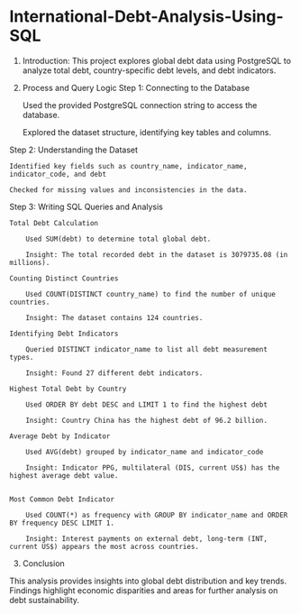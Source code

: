 # International-Debt-Analysis-Using-SQL
1. Introduction: This project explores global debt data using PostgreSQL to analyze total debt, country-specific debt levels, and debt indicators.
2. Process and Query Logic
Step 1: Connecting to the Database

    Used the provided PostgreSQL connection string to access the database.

    Explored the dataset structure, identifying key tables and columns.

Step 2: Understanding the Dataset

    Identified key fields such as country_name, indicator_name, indicator_code, and debt

    Checked for missing values and inconsistencies in the data.

Step 3: Writing SQL Queries and Analysis

    Total Debt Calculation

        Used SUM(debt) to determine total global debt.

        Insight: The total recorded debt in the dataset is 3079735.08 (in millions).

    Counting Distinct Countries

        Used COUNT(DISTINCT country_name) to find the number of unique countries.

        Insight: The dataset contains 124 countries.

    Identifying Debt Indicators

        Queried DISTINCT indicator_name to list all debt measurement types.

        Insight: Found 27 different debt indicators.

    Highest Total Debt by Country

        Used ORDER BY debt DESC and LIMIT 1 to find the highest debt

        Insight: Country China has the highest debt of 96.2 billion.

    Average Debt by Indicator

        Used AVG(debt) grouped by indicator_name and indicator_code

        Insight: Indicator PPG, multilateral (DIS, current US$) has the highest average debt value.

  
    Most Common Debt Indicator

        Used COUNT(*) as frequency with GROUP BY indicator_name and ORDER BY frequency DESC LIMIT 1.

        Insight: Interest payments on external debt, long-term (INT, current US$) appears the most across countries.


3. Conclusion

This analysis provides insights into global debt distribution and key trends. Findings highlight economic disparities and areas for further analysis on debt sustainability.
